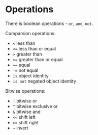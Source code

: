 # Operations
There is boolean operations - `or`, `and`, `not`.

Comparsion operations:
- `<` less than
- `<=` less than or equal
- `>` greater than
- `>=` greater than or equal
- `==` equal
- `!=` not equal
- `is` object identity
- `is not` negated object identity

Bitwise operations:
- `|` bitwise or
- `^` bitwise exclusive or
- `&` bitwise and
- `<<` shift left
- `>>` shift right
- `~` invert